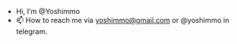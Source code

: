 - Hi, I’m @Yoshimmo
- 📫 How to reach me via yoshimmo@gmail.com or @yoshimmo in telegram.

<!---
Yoshimmo/Yoshimmo is a ✨ special ✨ repository because its `README.md` (this file) appears on your GitHub profile.
You can click the Preview link to take a look at your changes.
--->
